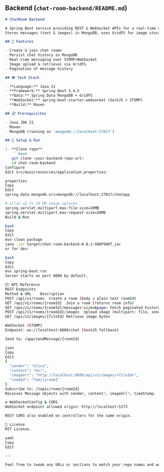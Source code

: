 

## Backend (`chat-room-backend/README.md`)

```markdown
# ChatRoom Backend

A Spring Boot service providing REST & WebSocket APIs for a real-time chatroom.  
Stores messages (text & images) in MongoDB, uses GridFS for image storage, and broadcasts via STOMP.

## 🚀 Features

- Create & join chat rooms  
- Persist chat history in MongoDB  
- Real-time messaging over STOMP/WebSocket  
- Image upload & retrieval via GridFS  
- Pagination of message history  

## 🛠️ Tech Stack

- **Language:** Java 21  
- **Framework:** Spring Boot 3.4.5  
- **Data:** Spring Data MongoDB + GridFS  
- **WebSocket:** spring-boot-starter-websocket (SockJS + STOMP)  
- **Build:** Maven  

## 📋 Prerequisites

- Java JDK 21  
- Maven  
- MongoDB (running on `mongodb://localhost:27017`)

## 🔧 Setup & Run

1. **Clone repo**  
   ```bash
   git clone <your-backend-repo-url>
   cd chat-room-backend
Configure
Edit src/main/resources/application.properties:

properties
Copy
Edit
spring.data.mongodb.uri=mongodb://localhost:27017/chatapp

# allow up to 20 MB image uploads
spring.servlet.multipart.max-file-size=20MB
spring.servlet.multipart.max-request-size=20MB
Build & Run

bash
Copy
Edit
mvn clean package
java -jar target/chat-room-backend-0.0.1-SNAPSHOT.jar
or for dev:

bash
Copy
Edit
mvn spring-boot:run
Server starts on port 8080 by default.

📦 API Reference
REST Endpoints
Method & URL	Description
POST /api/v1/rooms	Create a room (body = plain text roomId)
GET /api/v1/rooms/{roomId}	Join a room (returns room info)
GET /api/v1/rooms/{roomId}/messages?size=&page=	Fetch paginated history
POST /api/v1/rooms/{roomId}/images	Upload image (multipart: file, sender) → returns { imageUrl }
GET /api/v1/images/{fileId}	Retrieve image bytes

WebSocket (STOMP)
Endpoint: ws://localhost:8080/chat (SockJS fallback)

Send to: /app/sendMessage/{roomId}

json
Copy
Edit
{
  "sender": "alice",
  "content": "Hi!",
  "imageUrl": "http://localhost:8080/api/v1/images/<fileId>",
  "roomId": "familyroom1"
}
Subscribe to: /topic/room/{roomId}
Receives Message objects with sender, content?, imageUrl?, timeStamp.

⚙️ WebSocketConfig & CORS
WebSocket endpoint allowed origin: http://localhost:5173

REST CORS also enabled on controllers for the same origin.

📝 License
MIT License.

yaml
Copy
Edit

---

Feel free to tweak any URLs or sections to match your repo names and workflows.
